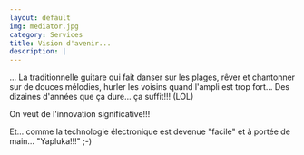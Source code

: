 ```yaml
---
layout: default
img: mediator.jpg
category: Services
title: Vision d'avenir...
description: |
---
```

... La traditionnelle guitare qui fait danser sur les plages, rêver et chantonner sur de douces mélodies, hurler les voisins quand l'ampli est trop fort... Des dizaines d'années que ça dure... ça suffit!!! (LOL)

On veut de l'innovation significative!!!

Et... comme la technologie électronique est devenue "facile" et à portée de main... "Yapluka!!!" ;-) 
